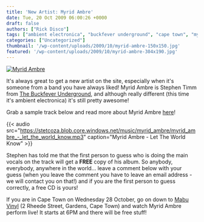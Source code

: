 ```yaml
---
title: 'New Artist: Myrid Ambre'
date: Tue, 20 Oct 2009 06:00:26 +0000
draft: false
authors: ["Rick Disco"]
tags: ["ambient electronica", "buckfever underground", "cape town", "myrid ambre", "stephen timm"]
categories: ["Uncategorized"]
thumbnail: '/wp-content/uploads/2009/10/myrid-ambre-150x150.jpg'
featured: '/wp-content/uploads/2009/10/myrid-ambre-304x190.jpg'
---
```


[![Myrid Ambre](/wp-content/uploads/2009/10/myrid-ambre.jpg "Myrid Ambre")](/wp-content/uploads/2009/10/myrid-ambre.jpg)

It's always great to get a new artist on the site, especially when it's someone from a band you have always liked! Myrid Ambre is Stephen Timm from [The Buckfever Underground](http://www.myspace.com/thebuckfeverunderground "The Buckfever Underground"), and although really different (this time it's ambient electronica) it's still pretty awesome!

Grab a sample track below and read more about Myrid Ambre [here](/artists/myrid-ambre/ "Myrid Ambre")!

{{< audio
    src="https://stetcoza.blob.core.windows.net/music/myrid_ambre/myrid_ambre_-_let_the_world_know.mp3"
    caption="Myrid Ambre - Let The World Know" >}}

Stephen has told me that the first person to guess who is doing the main vocals on the track will get a **FREE** copy of his album. So anybody, everybody, anywhere in the world... leave a comment below with your guess (when you leave the comment you have to leave an email address - we will contact you on that!) and if you are the first person to guess correctly, a free CD is yours!

If you are in Cape Town on Wednesday 28 October, go on down to [Mabu Vinyl](http://www.mabuvinyl.co.za/ "Mabu Vinyl") (2 Rheede Street, Gardens, Cape Town) and watch Myrid Ambre perform live! It starts at 6PM and there will be free stuff!

